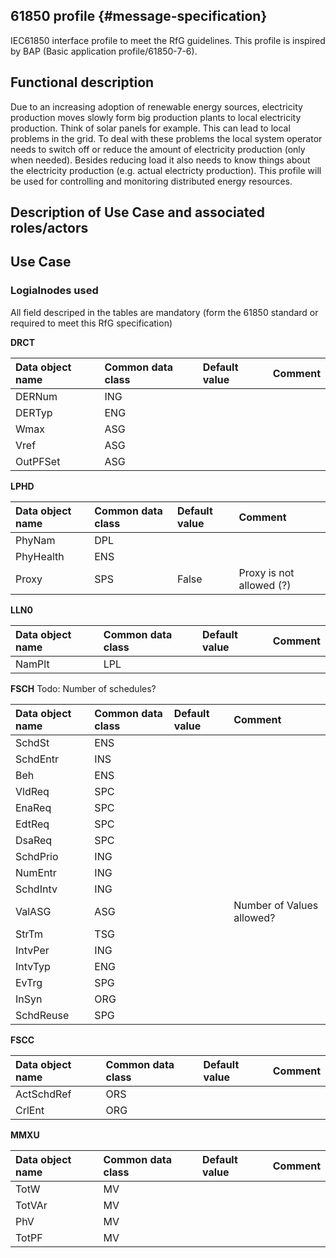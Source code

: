 ## 61850 profile {#message-specification}

IEC61850 interface profile to meet the RfG guidelines. This profile is inspired by BAP (Basic application profile/61850-7-6).

## Functional description
Due to an increasing adoption of renewable energy sources, electricity production moves slowly form big production plants to local electricity production. Think of solar panels for example. This can lead to local problems in the grid. To deal with these problems the local system operator needs to switch off or reduce the amount of electricity production (only when needed). Besides reducing load it also needs to know things about the electricity production (e.g. actual electricty production). This profile will be used for controlling and monitoring distributed energy resources.

## Description of Use Case and associated roles/actors

## Use Case

### Logialnodes used
All field descriped in the tables are mandatory (form the 61850 standard or required to meet this RfG specification)

**DRCT**

|Data object name |Common data class | Default value | Comment |
|:--|:--|:--|:--|
|DERNum| ING|
|DERTyp| ENG|
|Wmax|ASG|
|Vref| ASG|
|OutPFSet|ASG|
	
	
**LPHD**

|Data object name| Common data class|Default value | Comment |
|:--|:--|:--|:--|
|PhyNam| DPL|||
|PhyHealth| ENS|||
|Proxy|	SPS| False | Proxy is not allowed (?)|
	
	
**LLN0**

|Data object name|Common data class| Default value | Comment |
|:--|:--|:--|:--|	
|NamPlt	|LPL|	


**FSCH**
Todo: Number of schedules?

|Data object name|Common data class| Default value | Comment |
|:--|:--|:--|:--|
|SchdSt	|ENS|
|SchdEntr |INS|
|Beh| ENS|
|VldReq| SPC|
|EnaReq| SPC|
|EdtReq	|SPC|
|DsaReq| SPC|
|SchdPrio| ING|
|NumEntr| ING|
|SchdIntv| ING|
|ValASG| ASG||Number of Values allowed?|
|StrTm|	TSG|
|IntvPer| ING|
|IntvTyp| ENG|
|EvTrg|	SPG|
|InSyn|	ORG|
|SchdReuse|SPG|
	
	
**FSCC**

|Data object name|Common data class| Default value | Comment |
|:--|:--|:--|:--|
|ActSchdRef| ORS|||
|CrlEnt| ORG|||

**MMXU**

|Data object name|Common data class| Default value | Comment |
|:--|:--|:--|:--|
|TotW| MV|||
|TotVAr| MV|||
|PhV| MV|||
|TotPF| MV|||


